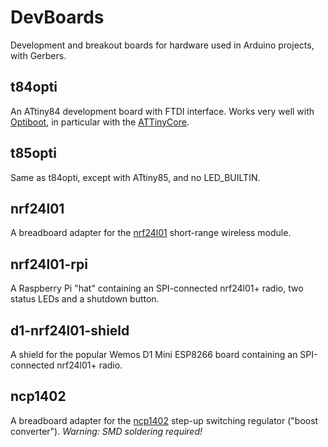 # DevBoards
Development and breakout boards for hardware used in Arduino projects, with Gerbers.

## t84opti
An ATtiny84 development board with FTDI interface. Works very well
with [Optiboot](https://github.com/Optiboot/optiboot),
in particular with the [ATTinyCore](https://github.com/SpenceKonde/ATTinyCore).

## t85opti
Same as t84opti, except with ATtiny85, and no LED_BUILTIN.

## nrf24l01
A breadboard adapter for the
[nrf24l01](https://howtomechatronics.com/tutorials/arduino/arduino-wireless-communication-nrf24l01-tutorial/)
short-range wireless module.

## nrf24l01-rpi
A Raspberry Pi "hat" containing an SPI-connected nrf24l01+ radio, two status
LEDs and a shutdown button.

## d1-nrf24l01-shield
A shield for the popular Wemos D1 Mini ESP8266 board containing an SPI-connected nrf24l01+ radio.

## ncp1402
A breadboard adapter for the [ncp1402](https://www.onsemi.com/pub/Collateral/NCP1402-D.PDF)
step-up switching regulator ("boost converter"). <i>Warning: SMD soldering required!</i>
